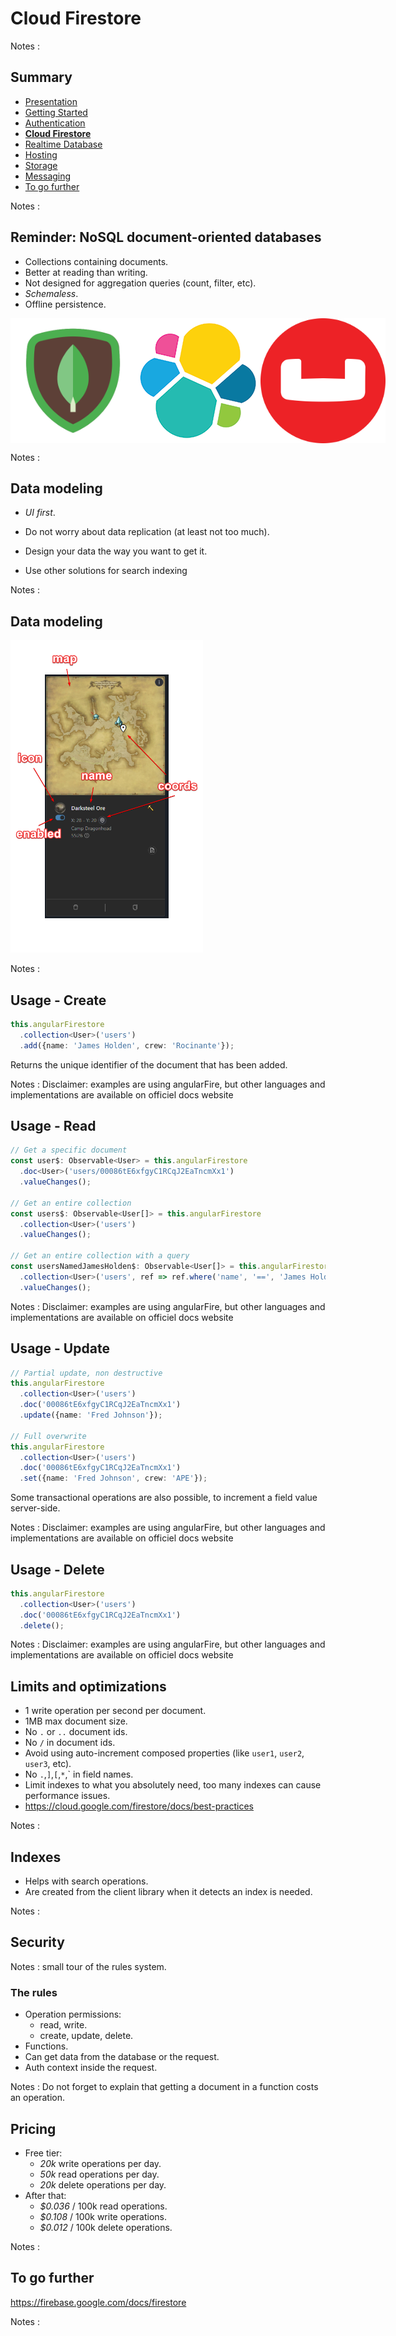 # Cloud Firestore

<!-- .slide: class="page-title" -->

Notes :



## Summary

<!-- .slide: id = "master-toc" class="toc" -->

- [Presentation](#/1)
- [Getting Started](#/2)
- [Authentication](#/3)
- **[Cloud Firestore](#/4)**
- [Realtime Database](#/5)
- [Hosting](#/6)
- [Storage](#/7)
- [Messaging](#/8)
- [To go further](#/9)

Notes :



## Reminder: NoSQL document-oriented databases

 - Collections containing documents.
 - Better at reading than writing.
 - Not designed for aggregation queries (count, filter, etc).
 - *Schemaless*.
 - Offline persistence.

<div style="display:flex">
<img src="resources/mongodb-logo.png" height="200"><img src="resources/elastic-logo.png" height="200"><img src="resources/couchbase-logo.png" height="200">
</div>

Notes :



## Data modeling

<!-- .element class="fragment" -->
- *UI first*.

<!-- .element class="fragment" -->
- Do not worry about data replication (at least not too much).

<!-- .element class="fragment" -->
- Design your data the way you want to get it.

<!-- .element class="fragment" -->
- Use other solutions for search indexing

Notes :



## Data modeling

<img src="resources/cloud_firestore_data_modeling.png" height="500px">
  

Notes :



## Usage - Create

```ts
this.angularFirestore
  .collection<User>('users')
  .add({name: 'James Holden', crew: 'Rocinante'});
```

Returns the unique identifier of the document that has been added.

Notes : Disclaimer: examples are using angularFire, but other languages and implementations are available on officiel docs website



## Usage - Read

```ts
// Get a specific document
const user$: Observable<User> = this.angularFirestore
  .doc<User>('users/00086tE6xfgyC1RCqJ2EaTncmXx1')
  .valueChanges();

// Get an entire collection
const users$: Observable<User[]> = this.angularFirestore
  .collection<User>('users')
  .valueChanges();

// Get an entire collection with a query
const usersNamedJamesHolden$: Observable<User[]> = this.angularFirestore
  .collection<User>('users', ref => ref.where('name', '==', 'James Holden'))
  .valueChanges();
```

Notes : Disclaimer: examples are using angularFire, but other languages and implementations are available on officiel docs website



## Usage - Update
```ts
// Partial update, non destructive
this.angularFirestore
  .collection<User>('users')
  .doc('00086tE6xfgyC1RCqJ2EaTncmXx1')
  .update({name: 'Fred Johnson'});

// Full overwrite
this.angularFirestore
  .collection<User>('users')
  .doc('00086tE6xfgyC1RCqJ2EaTncmXx1')
  .set({name: 'Fred Johnson', crew: 'APE'});
```

Some transactional operations are also possible, to increment a field value server-side.

Notes : Disclaimer: examples are using angularFire, but other languages and implementations are available on officiel docs website



## Usage - Delete

```ts
this.angularFirestore
  .collection<User>('users')
  .doc('00086tE6xfgyC1RCqJ2EaTncmXx1')
  .delete();
```

Notes : Disclaimer: examples are using angularFire, but other languages and implementations are available on officiel docs website



## Limits and optimizations

- 1 write operation per second per document.
- 1MB max document size.
- No `.` or `..` document ids.
- No `/` in document ids.
- Avoid using auto-increment composed properties (like `user1`, `user2`, `user3`, etc).
- No `.`,`]`,`[`,`*`,` in field names.
- Limit indexes to what you absolutely need, too many indexes can cause performance issues.
- https://cloud.google.com/firestore/docs/best-practices

Notes :



## Indexes

 - Helps with search operations.
 - Are created from the client library when it detects an index is needed.

Notes :



## Security

<!-- .slide: class="page-demo" -->

Notes : small tour of the rules system.



### The rules

  - Operation permissions:
    - read, write.
    - create, update, delete.
  - Functions.
  - Can get data from the database or the request.
  - Auth context inside the request.

Notes : Do not forget to explain that getting a document in a function costs an operation.



## Pricing

  - Free tier:
    - *20k* write operations per day.
    - *50k* read operations per day.
    - *20k* delete operations per day.
  - After that:
    - *$0.036* / 100k read operations.
    - *$0.108* / 100k write operations.
    - *$0.012* / 100k delete operations.

Notes :



## To go further

https://firebase.google.com/docs/firestore

Notes :



<!-- .slide: class="page-questions" -->



<!-- .slide: class="page-tp3" -->



<!-- .slide: class="page-tp4" -->
